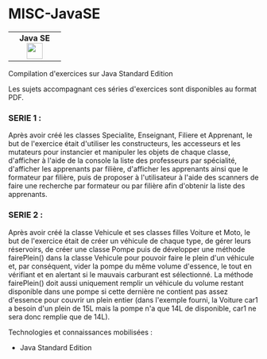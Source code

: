 # MISC-JavaSE
<table>
    <tbody>
        <tr valign="top">
            <td width="90px" align="center">
            <span><strong>Java SE</strong></span><br>
            <img height="32px" src="https://cdn.jsdelivr.net/gh/devicons/devicon/icons/java/java-original.svg">
            </td>
        </tr>
    </tbody>
</table>

Compilation d'exercices sur Java Standard Edition

Les sujets accompagnant ces séries d'exercices sont disponibles au format PDF. 

<h3>SERIE 1 :</h3>

Après avoir créé les classes Specialite, Enseignant, Filiere et Apprenant, le but de l'exercice était d'utiliser les constructeurs, les accesseurs et les mutateurs pour instancier et manipuler les objets de chaque classe, d'afficher à l'aide de la console la liste des professeurs par spécialité, d'afficher les apprenants par filière, d'afficher les apprenants ainsi que le formateur par filière, puis de proposer à l'utilisateur à l'aide des scanners de faire une recherche par formateur ou par filière afin d'obtenir la liste des apprenants.

<h3>SERIE 2 :</h3>

Après avoir créé la classe Vehicule et ses classes filles Voiture et Moto, le but de l'exercice était de créer un véhicule de chaque type, de gérer leurs réservoirs, de créer une classe Pompe puis de développer une méthode fairePlein() dans la classe Vehicule pour pouvoir faire le plein d'un véhicule et, par conséquent, vider la pompe du même volume d'essence, le tout en vérifiant et en alertant si le mauvais carburant est sélectionné. La méthode fairePlein() doit aussi uniquement remplir un véhicule du volume restant disponible dans une pompe si cette dernière ne contient pas assez d'essence pour couvrir un plein entier (dans l'exemple fourni, la Voiture car1 a besoin d'un plein de 15L mais la pompe n'a que 14L de disponible, car1 ne sera donc remplie que de 14L).

Technologies et connaissances mobilisées :
- Java Standard Edition
